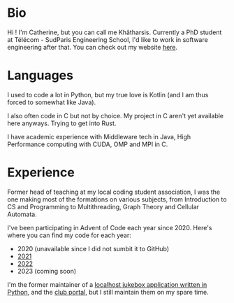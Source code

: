 # Bio
Hi ! I'm Catherine, but you can call me Khâtharsis.
Currently a PhD student at Télécom - SudParis Engineering School, I'd like to work in software engineering after that. You can check out my website [here](khatharsis.com).

# Languages
I used to code a lot in Python, but my true love is Kotlin (and I am thus forced to somewhat like Java).

I also often code in C but not by choice. My project in C aren't yet available here anyways. Trying to get into Rust.

I have academic experience with Middleware tech in Java, High Performance computing with CUDA, OMP and MPI in C.

# Experience
Former head of teaching at my local coding student association, I was the one making most of the formations on various subjects, from Introduction to CS and Programming to Multithreading, Graph Theory and Cellular Automata.

I've been participating in Advent of Code each year since 2020. Here's where you can find my code for each year:
 - 2020 (unavailable since I did not sumbit it to GitHub)
 - [2021](https://github.com/club-code/AdventOfCode2021/tree/main/Kotlin/khatharsis)
 - [2022](https://github.com/club-code/AdventOfCode2022/tree/main/Kotlin/khatharsis)
 - 2023 (coming soon)

I'm the former maintainer of a [localhost jukebox application written in Python](https://gitlab.com/club-jeux-int/jukebox-ultra-nrv), and the [club portal](https://github.com/khatharsis42/portail-cj-mk2), but I still maintain them on my spare time.

